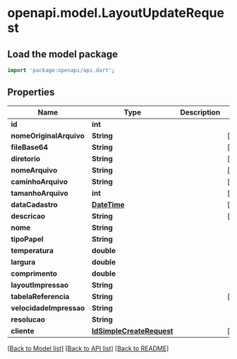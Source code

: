 # openapi.model.LayoutUpdateRequest

## Load the model package
```dart
import 'package:openapi/api.dart';
```

## Properties
Name | Type | Description | Notes
------------ | ------------- | ------------- | -------------
**id** | **int** |  | 
**nomeOriginalArquivo** | **String** |  | [optional] 
**fileBase64** | **String** |  | [optional] 
**diretorio** | **String** |  | [optional] 
**nomeArquivo** | **String** |  | [optional] 
**caminhoArquivo** | **String** |  | [optional] 
**tamanhoArquivo** | **int** |  | [optional] 
**dataCadastro** | [**DateTime**](DateTime.md) |  | [optional] 
**descricao** | **String** |  | [optional] 
**nome** | **String** |  | 
**tipoPapel** | **String** |  | 
**temperatura** | **double** |  | 
**largura** | **double** |  | 
**comprimento** | **double** |  | 
**layoutImpressao** | **String** |  | 
**tabelaReferencia** | **String** |  | [optional] 
**velocidadeImpressao** | **String** |  | 
**resolucao** | **String** |  | 
**cliente** | [**IdSimpleCreateRequest**](IdSimpleCreateRequest.md) |  | [optional] 

[[Back to Model list]](../README.md#documentation-for-models) [[Back to API list]](../README.md#documentation-for-api-endpoints) [[Back to README]](../README.md)


